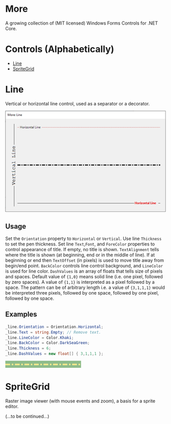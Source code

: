 # More

A growing collection of (MIT licensed) Windows Forms Controls for .NET Core.

# Controls (Alphabetically)

 * [Line](#line)
 * [SpriteGrid](#spritegrid)

# Line

Vertical or horizontal line control, used as a separator or a decorator. 

![](Images/line-1.jpg)

## Usage

Set the `Orientation` property to `Horizontal` or `Vertical`. Use line 
`Thickness` to set the pen thickness. Set line `Text`,`Font`, and `ForeColor` 
properties to control appearance of title. If empty, no title is shown.
`TextAlignment` tells where the title is shown (at beginning, end or in the
middle of line). If at beginning or end then `TextOffset` (in pixels) is
used to move title away from begin/end point. `BackColor` controls line control 
background, and `LineColor` is used for line color. `DashValues` is an array
of floats that tells size of pixels and spaces. Default value of `{1,0}` means
solid line (i.e. one pixel, followed by zero spaces). A value of `{1,1}` is
interpreted as a pixel followed by a space. The pattern can be of arbitrary
length i.e. a value of `{3,1,1,1}` would be interpreted three pixels, 
followed by one space, followed by one pixel, followed by one space.

## Examples

~~~cs
_line.Orientation = Orientation.Horizontal;
_line.Text = string.Empty; // Remove text.
_line.LineColor = Color.Khaki;
_line.BackColor = Color.DarkSeaGreen;
_line.Thickness = 6;
_line.DashValues = new float[] { 3,1,1,1 };
~~~

![](Images/line-2.jpg)

# SpriteGrid

Raster image viewer (with mouse events and zoom), a basis for a sprite editor.

(...to be continued...)

